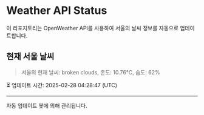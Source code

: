 
# Weather API Status

이 리포지토리는 OpenWeather API를 사용하여 서울의 날씨 정보를 자동으로 업데이트합니다.

## 현재 서울 날씨
> 서울의 현재 날씨: broken clouds, 온도: 10.76°C, 습도: 62%

⏳ 업데이트 시간: 2025-02-28 04:28:47 (UTC)

---
자동 업데이트 봇에 의해 관리됩니다.
